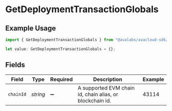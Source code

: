 # GetDeploymentTransactionGlobals

## Example Usage

```typescript
import { GetDeploymentTransactionGlobals } from "@avalabs/avacloud-sdk/models/operations";

let value: GetDeploymentTransactionGlobals = {};
```

## Fields

| Field                                                    | Type                                                     | Required                                                 | Description                                              | Example                                                  |
| -------------------------------------------------------- | -------------------------------------------------------- | -------------------------------------------------------- | -------------------------------------------------------- | -------------------------------------------------------- |
| `chainId`                                                | *string*                                                 | :heavy_minus_sign:                                       | A supported EVM chain id, chain alias, or blockchain id. | 43114                                                    |